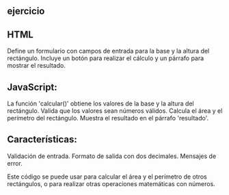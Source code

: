 
## ejercicio

## HTML

Define un formulario con campos de entrada para la base y la altura del rectángulo.
Incluye un botón para realizar el cálculo y un párrafo para mostrar el resultado.

## JavaScript:

La función 'calcular()' obtiene los valores de la base y la altura del rectángulo.
Valida que los valores sean números válidos.
Calcula el área y el perímetro del rectángulo.
Muestra el resultado en el párrafo 'resultado'.

## Características:

Validación de entrada.
Formato de salida con dos decimales.
Mensajes de error.

Este código se puede usar para calcular el área y el perímetro de otros rectángulos, o para realizar otras operaciones matemáticas con números.


